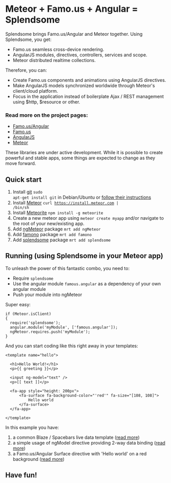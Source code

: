 # Meteor + Famo.us + Angular = Splendsome

Splendsome brings Famo.us/Angular and Meteor together. Using Splendsome, you get:

* Famo.us seamless cross-device rendering.
* AngularJS modules, directives, controllers, services and scope.
* Meteor distributed realtime collections.

Therefore, you can:

* Create Famo.us components and animations using AngularJS directives.
* Make AngularJS models synchronized worldwide through Meteor's client/cloud platform.
* Focus in the application instead of boilerplate Ajax / REST management using $http, $resource or other.

### Read more on the project pages:

- [Famo.us/Angular](http://famo.us/angular)
- [Famo.us](http://famo.us)
- [AngularJS](http://angularjs.org)
- [Meteor](http://meteor.com)

These libraries are under active development.
While it is possible to create powerful and stable apps,
some things are expected to change as they move forward.

## Quick start

1. Install [git](http://git-scm.com/downloads) <code>sudo apt-get install git</code> in Debian/Ubuntu or [follow their instructions](http://git-scm.com/downloads)
2. Install [Meteor](http://docs.meteor.com/#quickstart) <code>curl https://install.meteor.com | /bin/sh</code>
3. Install [Meteorite](https://github.com/oortcloud/meteorite#installing-meteorite) <code>npm install -g meteorite</code>
4. Create a new meteor app using <code>meteor create myapp</code> and/or navigate to the root of your new/existing app.
5. Add [ngMeteor](https://atmospherejs.com/package/ngMeteor) package <code>mrt add ngMeteor</code>
6. Add [famono](https://atmospherejs.com/package/famono) package <code>mrt add famono</code>
7. Add [splendsome](https://atmospherejs.com/package/splendsome) package <code>mrt add splendsome</code>

## Running (using Splendsome in your Meteor app)

To unleash the power of this fantastic combo, you need to:

- Require `splendsome`
- Use the angular module `famous.angular` as a dependency of your own angular module
- Push your module into ngMeteor

Super easy:

    if (Meteor.isClient)
    {
      require('splendsome');
      angular.module('myModule', ['famous.angular']);
      ngMeteor.requires.push('myModule');
    }

And you can start coding like this right away in your templates:

    <template name="hello">

      <h1>Hello World!</h1>
      <p>{{ greeting }}</p>

      <input ng-model="text" />
      <p>[[ text ]]</p>

      <fa-app style="height: 200px">
          <fa-surface fa-background-color="'red'" fa-size="[108, 108]">
              Hello world
          </fa-surface>
      </fa-app>

    </template>

In this example you have:

1. a common Blaze / Spacebars live data template ([read more](http://docs.meteor.com/#livehtmltemplates))
2. a simple usage of ngModel directive providing 2-way data binding ([read more](https://github.com/loneleeandroo/ngMeteor/#new-data-binding-to-avoid-conflict))
3. a Famo.us/Angular Surface directive with 'Hello world' on a red background ([read more](http://famo.us/integrations/angular/docs/api/))

## Have fun!
